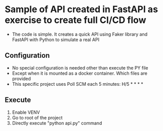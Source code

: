 # Sample of API created in FastAPI as exercise to create full CI/CD flow

- The code is simple. It creates a quick API using Faker library and FastAPI with Python to simulate a real API

## Configuration

- No special configuration is needed other than execute the PY file
- Except when it is mounted as a docker container. Which files are provided
- This specific project uses Poll SCM each 5 minutes: H/5 * * * *

## Execute

1. Enable VENV
2. Go to root of the project
3. Directly execute "python api.py" command